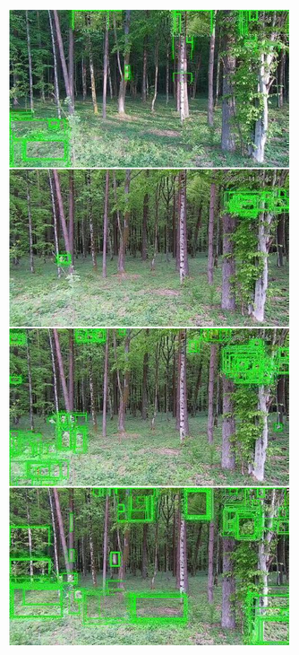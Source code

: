 ![20200514-060929-063934](in/20200514/20200514-060929-063934_0_.jpg)
![20200514-063939-070944](in/20200514/20200514-063939-070944_0_.jpg)
![20200514-070949-073954](in/20200514/20200514-070949-073954_0_.jpg)
![20200514-073959-081004](in/20200514/20200514-073959-081004_0_.jpg)
